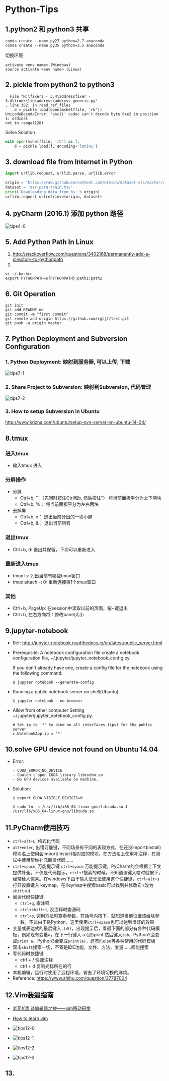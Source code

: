 # Python-Tips


## 1.python2 和 python3 共享

```Shell
conda create --name py27 python=2.7 anaconda
conda create --name py35 python=3.5 anaconda
```
切换环境
```Shell
activate <env name> (Windows)
source activate <env name> (Linux)
```

## 2. pickle from python2 to python3

```Error
  File "H:\fixers - 3.4\addressfixer - 3.4\trunk\lib\address\address_generic.py"
, line 382, in read_ref_files
    d = pickle.load(open(mshelffile, 'rb'))
UnicodeDecodeError: 'ascii' codec can't decode byte 0xe2 in position 1: ordinal
not in range(128)
```
Solve Solution
```Python
with open(mshelffile, 'rb') as f:
    d = pickle.load(f, encoding='latin1') 
```

## 3. download file from Internet in Python

```python
import urllib.request, urllib.parse, urllib.error

origin = 'https://raw.githubusercontent.com/brmson/dataset-sts/master/data/para/msr/msr-para-train.tsv'
dataset = 'msr-para-train.tsv'
print('Downloading data from %s' % origin)
urllib.request.urlretrieve(origin, dataset)
```


## 4. pyCharm (2016.1) 添加 python 路径
![tips4-0](figs/tips4-0.png)

## 5. Add Python Path In Linux
1. http://stackoverflow.com/questions/3402168/permanently-add-a-directory-to-pythonpath
2. 
```
vi ~/.bashrc
export PYTHONPATH=${PYTHONPATH}:path1:path2
```

## 6. Git Operation
```git
git init
git add README.md
git commit -m "first commit"
git remote add origin https://github.com/rgtjf/test.git
git push -u origin master
```

## 7. Python Deployment and Subversion Configuration
### 1. Python Deployment: 映射到服务器, 可以上传, 下载
![tips7-1](figs/tips7-1.png)
### 2. Share Project to Subversion: 映射到Subversion, 代码管理
![tips7-2](figs/tips7-2.png)
### 3. How to setup Subversion in Ubuntu
http://www.krizna.com/ubuntu/setup-svn-server-on-ubuntu-14-04/

## 8.tmux
### 进入tmux
- 输入tmux 进入

### 分屏操作
- 分屏
  - Ctrl+b, ”：（先同时按住Ctrl和b, 然后按住”） 将当前面板平分为上下两块
  - Ctrl+b, %： 将当前面板平分为左右两块
- 去掉屏
  - Ctrl+b, x： 退出当前分出的一块小屏
  - Ctrl+b, &； 退出当前所有
  
### 退出tmux
- Ctrl+b, d: 退出并保留，下次可以重新进入

### 重新进入tmux
- tmux ls: 列出当前有哪些tmux窗口
- tmux attach -t 0: 重新连接第1个tmux窗口

### 其他
- Ctrl+b, PageUp: 在session中读取以前的页面，按~键退出
- Ctrl+b, 左右方向将：修改panel大小

## 9.jupyter-notebook
- Ref: http://jupyter-notebook.readthedocs.io/en/latest/public_server.html
- Prerequisite: A notebook configuration file
  create a notebook configuration file, ~/.jupyter/jupyter_notebook_config.py.
  
  If you don’t already have one, create a config file for the notebook using the following command:

  ```
  $ jupyter notebook --generate-config
  ```
- Running a public notebook server on shell(Ubuntu)

  ```
  $ jupyter notebook --no-browser
  ```
- Allow from other computer
  Setting ~/.jupyter/jupyter_notebook_config.py.

  ```
  # Set ip to '*' to bind on all interfaces (ips) for the public server
  c.NotebookApp.ip = '*'
  ```

## 10.solve GPU device not found on Ubuntu 14.04
- Error: 
  ```
  - CUDA_ERROR_NO_DEVICE
  - Couldn't open CUDA library libcudnn.so
  - No GPU devices available on machine.
  ```

- Solution:
  
  ```
  $ export CUDA_VISIBLE_DEVICES=0
  ```
  
  ```
  $ sudo ln -s /usr/lib/x86_64-linux-gnu/libcuda.so.1 /usr/lib/x86_64-linux-gnu/libcuda.so
  ```

## 11.PyCharm使用技巧

- `ctrl+alt+L`, 格式化代码
- `alt+enter`, 出错万能键，不同场景有不同的表现方式，在还没import(install)模块名上使用会import(install)相对应的模块，在方法名上使用补注释，在测试中使用帮你补充断言代码……
- `ctrl+space`, 万能提示键 `ctrl+space` 万能提示键，PyCharm的会根据上下文提供补全。不仅是代码提示，`ctrl+f`搜索的时候，不知道该键入啥时就按下，经常给人惊喜。在windows下由于输入法无法使用这个快捷键，`ctrl+alt+s`打开设置键入 keymap，在Keymap中搜索basic可以找到并修改它 (改为`shift+H`)
- 阅读代码快捷键
  - `ctrl+q`, 查注释 
  - `ctrl+shift+i`, 没注释时查源码 
  - `ctrl+p`, 调用方法时查看参数，在括号内按下，就知道当前位置该给啥参数，不过由于是Python，这里使用`ctrl+space`也可以达到很好的效果
- 变量或表达式的最后键入`.(点)`，出现提示后，看最下面的部分有各种代码模板，例如现有变量a，在下一行键入 a.(点)print 然后键入`tab`，Python2会变成`print a`，Python3会变成`print(a)`，还有if,else等各种常用的代码模板
- 双击`shift`搜索一切，不管是IDE功能、文件、方法、变量……都能搜索
- 写代码时快捷键
  - ctrl + / 快速注释
  - ctrl + d 复制光标所在的行
- 本机编辑，运行时使用了远程环境，省去了环境切换的麻烦。
- Reference: https://www.zhihu.com/question/37787004


## 12.Vim装逼指南

- [老司机乱谈编辑器之神——vim移动研发](http://bbs.utest.qq.com/524)

- [How to learn vim](https://github.com/dofy/learn-vim)

- ![tips12-0](figs/tips12-0.gif)

- ![tips12-1](figs/tips12-1.png)

- ![tips12-2](figs/tips12-2.png)

- ![tips12-3](figs/tips12-3.png)

## 13.	